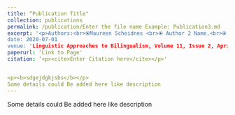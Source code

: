 ```yaml
---
title: “Publication Title"
collection: publications
permalink: /publication/Enter the file name Example: Publication3.md 
excerpt: '<p>Authors:<br>⦿Maureen Scheidnes <br>⦿ Author 2 Name,<br>⦿ Author 3 Name.</p>’ 
date: 2020-07-01
venue: 'Linguistic Approaches to Bilingualism, Volume 11, Issue 2, April 2021 (pages 259-288)'
paperurl: ‘Link to Page'
citation: ‘<p><cite>Enter Citation here</cite></p>'


<p><b>sdgejdgkjsbs</b></p>
Some details could Be added here like description
---
```



Some details could Be added here like description
